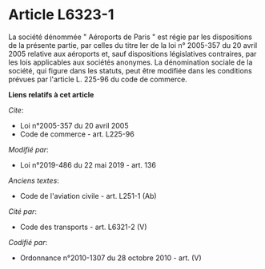 # Article L6323-1

La société dénommée " Aéroports de Paris " est régie par les dispositions de la présente partie, par celles du titre Ier de
la loi n° 2005-357 du 20 avril 2005 relative aux aéroports et, sauf dispositions législatives contraires, par les lois
applicables aux sociétés anonymes. La dénomination sociale de la société, qui figure dans les statuts, peut être modifiée
dans les conditions prévues par l'article L. 225-96 du code de commerce.

**Liens relatifs à cet article**

_Cite_:

  - Loi n°2005-357 du 20 avril 2005
  - Code de commerce - art. L225-96

_Modifié par_:

  - Loi n°2019-486 du 22 mai 2019 - art. 136

_Anciens textes_:

  - Code de l'aviation civile - art. L251-1 (Ab)

_Cité par_:

  - Code des transports - art. L6321-2 (V)

_Codifié par_:

  - Ordonnance n°2010-1307 du 28 octobre 2010 - art. (V)
